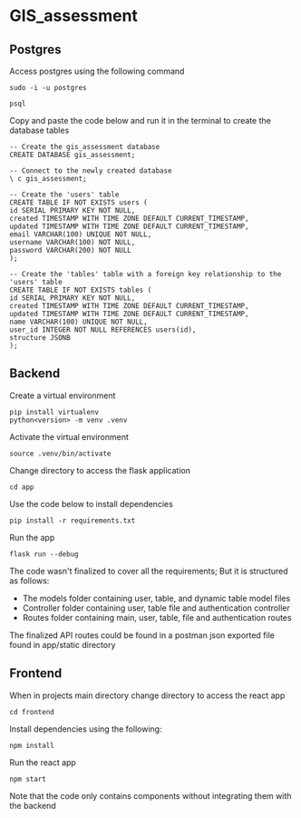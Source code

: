# GIS_assessment

## Postgres

Access postgres using the following command

```
sudo -i -u postgres

psql
```

Copy and paste the code below and run it in the terminal to create the database tables

```
-- Create the gis_assessment database
CREATE DATABASE gis_assessment;

-- Connect to the newly created database
\ c gis_assessment;

-- Create the 'users' table
CREATE TABLE IF NOT EXISTS users (
id SERIAL PRIMARY KEY NOT NULL,
created TIMESTAMP WITH TIME ZONE DEFAULT CURRENT_TIMESTAMP,
updated TIMESTAMP WITH TIME ZONE DEFAULT CURRENT_TIMESTAMP,
email VARCHAR(100) UNIQUE NOT NULL,
username VARCHAR(100) NOT NULL,
password VARCHAR(200) NOT NULL
);

-- Create the 'tables' table with a foreign key relationship to the 'users' table
CREATE TABLE IF NOT EXISTS tables (
id SERIAL PRIMARY KEY NOT NULL,
created TIMESTAMP WITH TIME ZONE DEFAULT CURRENT_TIMESTAMP,
updated TIMESTAMP WITH TIME ZONE DEFAULT CURRENT_TIMESTAMP,
name VARCHAR(100) UNIQUE NOT NULL,
user_id INTEGER NOT NULL REFERENCES users(id),
structure JSONB
);
```

## Backend

Create a virtual environment

```
pip install virtualenv
python<version> -m venv .venv
```

Activate the virtual environment

```
source .venv/bin/activate
```

Change directory to access the flask application

```
cd app
```

Use the code below to install dependencies

```
pip install -r requirements.txt
```

Run the app

```
flask run --debug
```

The code wasn't finalized to cover all the requirements; But it is structured as follows: 
  - The models folder containing user, table, and dynamic table model files
  - Controller folder containing user, table file and authentication controller
  - Routes folder containing main, user, table, file and authentication routes

The finalized API routes could be found in a postman json exported file found in app/static directory

## Frontend

When in projects main directory change directory to access the react app

```
cd frontend
```

Install dependencies using the following:

```
npm install
```

Run the react app

```
npm start
```

Note that the code only contains components without integrating them with the backend

